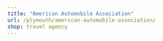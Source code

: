 ```yaml
---
title: "American Automobile Association"
url: /plymouth/american-automobile-association/
shop: travel agency
---
```

